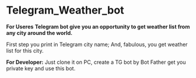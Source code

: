 # Telegram_Weather_bot

**For Useres**
**Telegram bot give you an opportunity to get weather list from any city around the world.**

First step you print in Telegram city name;
And, fabulous, you get weather list for this city. 

__**For Developer:**__
Just clone it on PC, create a TG bot by Bot Father get you private key and use this bot.
